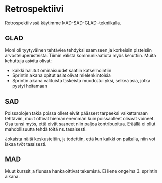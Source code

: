 # Retrospektiivi

Retrospektiivissä käytimme MAD-SAD-GLAD -tekniikalla. 

## GLAD

Moni oli tyytyväinen tehtävien tehdyksi saamiseen ja korkeisiin pisteisiin arvosteluperusteista. Tiimin välistä kommunikaatiota myös kehuttiin. Muita kehuttuja asioita olivat:
- kaikki halutut ominaisuudet saatiin katselmointiin
- Sprintin aikana opitut asiat olivat mielenkiintoisia
- Sprintin aikana valituista taskeista muodostui yksi, selkeä asia, jotka pystyi hoitamaan

## SAD

Poissaolojen takia poissa olleet eivät päässeet tarpeeksi vaikuttamaan tehtäviin, muut ottivat hieman enemmän kuin poissaolleet olisivat voineet. Osa tunsi myös, että eivät saaneet niin paljoa kontribuoitua. Eräällä ei ollut mahdollisuutta tehdä töitä ns. tasaisesti. 

Jokaista näitä keskusteltiin, ja todettiin, että kun kaikki on paikalla, niin voi jakaa työt tasaisesti.

## MAD

Muut kurssit ja flunssa hankaloittivat tekemistä. Ei liene ongelma 3. sprintin aikana.